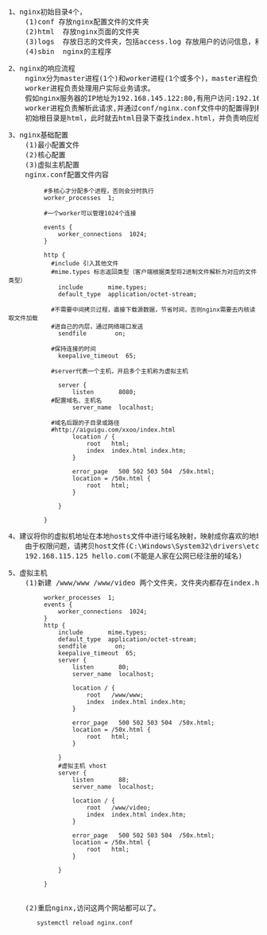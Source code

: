 <pre>
1、nginx初始目录4个，
    (1)conf 存放nginx配置文件的文件夹
    (2)html  存放nginx页面的文件夹
    (3)logs  存放日志的文件夹，包括access.log 存放用户的访问信息，和error.log,还存放着master进程的pid
    (4)sbin  nginx的主程序
</pre>
<pre>
2、nginx的响应流程
    nginx分为master进程(1个)和worker进程(1个或多个)，master进程负责读取和校验配置文件并管理worker进程，
    worker进程负责处理用户实际业务请求。
    假如nginx服务器的IP地址为192.168.145.122:80,有用户访问:192.168.145.122:80/index.html,
    worker进程负责解析此请求,并通过conf/nginx.conf文件中的配置得到根目录，
    初始根目录是html，此时就去html目录下查找index.html，并负责响应给用户
</pre>
<pre>
3、nginx基础配置
    (1)最小配置文件
    (2)核心配置
    (3)虚拟主机配置
    nginx.conf配置文件内容
</pre>
```shell
          #多核心才分配多个进程，否则会分时执行
          worker_processes  1;
          
          #一个worker可以管理1024个连接
          
          events {
              worker_connections  1024;
          }
          
          http {
          	#include 引入其他文件	
          	#mime.types 标志返回类型（客户端根据类型将2进制文件解析为对应的文件类型）
              include       mime.types;
              default_type  application/octet-stream;
          
          	#不需要中间拷贝过程，直接下载源数据，节省时间，否则nginx需要去内核读取文件加载
          	#进自己的内层，通过网络端口发送
              sendfile        on;
              
          	#保持连接的时间
              keepalive_timeout  65;
          
          	#server代表一个主机，开启多个主机称为虚拟主机
          
              server {
                  listen       8080;
          	#配置域名、主机名
                  server_name  localhost;
         
          	#域名后跟的子目录或路径
          	#http://aiguigu.com/xxoo/index.html
                  location / {
                      root   html;
                      index  index.html index.htm;
                  }
           
                  error_page   500 502 503 504  /50x.html;
                  location = /50x.html {
                      root   html;
                  }

              }
          
          }
```
<pre>
4、建议将你的虚拟机地址在本地hosts文件中进行域名映射，映射成你喜欢的地址。
    由于权限问题，请拷贝host文件(C:\Windows\System32\drivers\etc\hosts),单独进行修改。
    192.168.115.125 hello.com(不能是人家在公网已经注册的域名)
</pre>
<pre>
5、虚拟主机
    (1)新建 /www/www /www/video 两个文件夹，文件夹内都存在index.html文件，在nginx.conf中修改，
</pre>
```shell
          worker_processes  1;
          events {
              worker_connections  1024;
          }
          http {
              include       mime.types;
              default_type  application/octet-stream;
              sendfile        on;
              keepalive_timeout  65;
              server {
                  listen       80;
                  server_name  localhost;
         
                  location / {
                      root   /www/www;
                      index  index.html index.htm;
                  }
           
                  error_page   500 502 503 504  /50x.html;
                  location = /50x.html {
                      root   html;
                  }

              }
              #虚拟主机 vhost
              server {
                  listen       88;
                  server_name  localhost;
         
                  location / {
                      root   /www/video;
                      index  index.html index.htm;
                  }
           
                  error_page   500 502 503 504  /50x.html;
                  location = /50x.html {
                      root   html;
                  }

              }
          
          }
```
<pre>     
    (2)重启nginx,访问这两个网站都可以了。
</pre>
```bash
        systemctl reload nginx.conf
```
